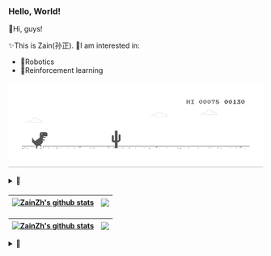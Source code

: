 ### Hello, World!
👋Hi, guys! 

✨This is Zain(孙正).
🤔I am interested in:
- 🤖️Robotics 
- 🧠Reinforcement learning


![Dino](https://raw.githubusercontent.com/praveenscience/praveenscience/master/dino.gif)

<details>
<summary>🌱</summary>
<pre><code>

<!--START_SECTION:waka-->
**I'm an Early 🐤** 

```text
🌞 Morning    53 commits     ██░░░░░░░░░░░░░░░░░░░░░░░   10.21% 
🌆 Daytime    277 commits    █████████████░░░░░░░░░░░░   53.37% 
🌃 Evening    180 commits    ████████░░░░░░░░░░░░░░░░░   34.68% 
🌙 Night      9 commits      ░░░░░░░░░░░░░░░░░░░░░░░░░   1.73%

```
📅 **I'm Most Productive on Thursday** 

```text
Monday       85 commits     ████░░░░░░░░░░░░░░░░░░░░░   16.38% 
Tuesday      62 commits     ███░░░░░░░░░░░░░░░░░░░░░░   11.95% 
Wednesday    108 commits    █████░░░░░░░░░░░░░░░░░░░░   20.81% 
Thursday     149 commits    ███████░░░░░░░░░░░░░░░░░░   28.71% 
Friday       80 commits     ███░░░░░░░░░░░░░░░░░░░░░░   15.41% 
Saturday     22 commits     █░░░░░░░░░░░░░░░░░░░░░░░░   4.24% 
Sunday       13 commits     ░░░░░░░░░░░░░░░░░░░░░░░░░   2.5%

```


📊 **This Week I Spent My Time On** 

```text
⌚︎ Time Zone: Asia/Shanghai

💬 Programming Languages: 
Python                   4 hrs 36 mins       ████████████████████░░░░░   79.62% 
YAML                     32 mins             ██░░░░░░░░░░░░░░░░░░░░░░░   9.27% 
C++                      18 mins             █░░░░░░░░░░░░░░░░░░░░░░░░   5.25% 
Text                     8 mins              ░░░░░░░░░░░░░░░░░░░░░░░░░   2.32% 
CMake                    4 mins              ░░░░░░░░░░░░░░░░░░░░░░░░░   1.22%

🔥 Editors: 
PyCharm                  4 hrs 38 mins       ████████████████████░░░░░   80.31% 
CLion                    1 hr 6 mins         ████░░░░░░░░░░░░░░░░░░░░░   19.27% 
VS Code                  1 min               ░░░░░░░░░░░░░░░░░░░░░░░░░   0.42%

💻 Operating System: 
Linux                    5 hrs 47 mins       █████████████████████████   100.0%

```

**I Mostly Code in Python** 

```text
Python                   11 repos            ██████████████░░░░░░░░░░░   57.89% 
C++                      6 repos             ████████░░░░░░░░░░░░░░░░░   31.58% 
Jupyter Notebook         1 repo              █░░░░░░░░░░░░░░░░░░░░░░░░   5.26% 
C                        1 repo              █░░░░░░░░░░░░░░░░░░░░░░░░   5.26%

```



 Last Updated on 04/01/2023 01:26:15 UTC
<!--END_SECTION:waka-->
</code></pre>
</details>



#### 
| <a href="https://github.com/ZainZh/github-readme-stats"><img align="center" src="https://github-readme-stats-an0fxpx8x-zainzh.vercel.app/api/top-langs/?username=ZainZh&layout=compact&show_icons=true&include_all_commits=true&theme=buefy&hide_border=true" alt="ZainZh's github stats" /></a> | <a href="https://github.com/ZainZh/github-readme-stats"><img align="center" src="https://github-readme-stats-an0fxpx8x-zainzh.vercel.app/api/wakatime?username=ZainZh&layout=compact&theme=buefy&hide_border=true&langs_count=8" /></a> |
| ------------- | ------------- |

#### 
| <a href="https://github.com/ZainZh/github-readme-stats"><img align="center" src="https://github-readme-stats-an0fxpx8x-zainzh.vercel.app/api?username=ZainZh&show_icons=true&include_all_commits=true&theme=buefy&hide_border=true" alt="ZainZh's github stats" /></a> | <a href="https://github.com/ZainZh/github-readme-stats"><img align="center" src="https://github-readme-streak-stats.herokuapp.com/?user=ZainZh&layout=compact&theme=buefy&hide_border=true" /></a> |
| --- | --- |


<details>
<summary>💬</summary>
<pre><code>

Most Used Languages: The language that I used most in all projects.
Wakatime Stats: My working time stats in the past fourteen days.
Github stats: My growth process.
</code></pre>
</details>

<!--
**ZainZh/ZainZh** is a ✨ _special_ ✨ repository because its `README.md` (this file) appears on your GitHub profile.

Here are some ideas to get you started:

- 🔭 I’m currently working on ...
- 🌱 I’m currently learning ...
- 👯 I’m looking to collaborate on ...
- 🤔 I’m looking for help with ...
- 💬 Ask me about ...
- 📫 How to reach me: ...
- 😄 Pronouns: ...
- ⚡ Fun fact: ...
-->
